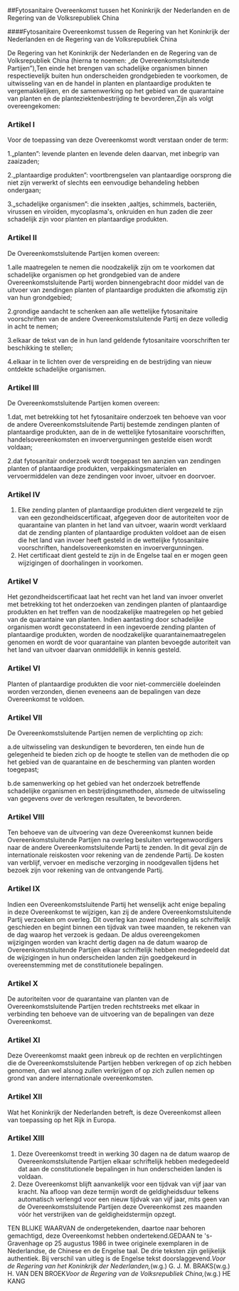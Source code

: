 <meta http-equiv='Content-Type' content='text/html; charset=utf-8' />

##Fytosanitaire Overeenkomst tussen het Koninkrijk der Nederlanden en de Regering van de Volksrepubliek China

####Fytosanitaire Overeenkomst tussen de Regering van het Koninkrijk der Nederlanden en de Regering van de Volksrepubliek China

De Regering van het Koninkrijk der Nederlanden en de Regering van de Volksrepubliek China (hierna te noemen: „de Overeenkomstsluitende Partijen”),Ten einde het brengen van schadelijke organismen binnen respectievelijk buiten hun onderscheiden grondgebieden te voorkomen, de uitwisseling van en de handel in planten en plantaardige produkten te vergemakkelijken, en de samenwerking op het gebied van de quarantaine van planten en de planteziektenbestrijding te bevorderen,Zijn als volgt overeengekomen:

### Artikel  I  

Voor de toepassing van deze Overeenkomst wordt verstaan onder de term:

1.„planten”: levende planten en levende delen daarvan, met inbegrip van zaaizaden;

2.„plantaardige produkten”: voortbrengselen van plantaardige oorsprong die niet zijn verwerkt of slechts een eenvoudige behandeling hebben ondergaan;

3.„schadelijke organismen”: die insekten ,aaltjes, schimmels, bacteriën, virussen en viroïden, mycoplasma's, onkruiden en hun zaden die zeer schadelijk zijn voor planten en plantaardige produkten.

### Artikel  II  

De Overeenkomstsluitende Partijen komen overeen:

1.alle maatregelen te nemen die noodzakelijk zijn om te voorkomen dat schadelijke organismen op het grondgebied van de andere Overeenkomstsluitende Partij worden binnengebracht door middel van de uitvoer van zendingen planten of plantaardige produkten die afkomstig zijn van hun grondgebied;

2.grondige aandacht te schenken aan alle wettelijke fytosanitaire voorschriften van de andere Overeenkomstsluitende Partij en deze volledig in acht te nemen;

3.elkaar de tekst van de in hun land geldende fytosanitaire voorschriften ter beschikking te stellen;

4.elkaar in te lichten over de verspreiding en de bestrijding van nieuw ontdekte schadelijke organismen.

### Artikel  III  

De Overeenkomstsluitende Partijen komen overeen:

1.dat, met betrekking tot het fytosanitaire onderzoek ten behoeve van voor de andere Overeenkomstsluitende Partij bestemde zendingen planten of plantaardige produkten, aan de in de wettelijke fytosanitaire voorschriften, handelsovereenkomsten en invoervergunningen gestelde eisen wordt voldaan;

2.dat fytosanitair onderzoek wordt toegepast ten aanzien van zendingen planten of plantaardige produkten, verpakkingsmaterialen en vervoermiddelen van deze zendingen voor invoer, uitvoer en doorvoer.

### Artikel  IV  

1. Elke zending planten of plantaardige produkten dient vergezeld te zijn van een gezondheidscertificaat, afgegeven door de autoriteiten voor de quarantaine van planten in het land van uitvoer, waarin wordt verklaard dat de zending planten of plantaardige produkten voldoet aan de eisen die het land van invoer heeft gesteld in de wettelijke fytosanitaire voorschriften, handelsovereenkomsten en invoervergunningen.
2. Het certificaat dient gesteld te zijn in de Engelse taal en er mogen geen wijzigingen of doorhalingen in voorkomen.

### Artikel  V  

Het gezondheidscertificaat laat het recht van het land van invoer onverlet met betrekking tot het onderzoeken van zendingen planten of plantaardige produkten en het treffen van de noodzakelijke maatregelen op het gebied van de quarantaine van planten. Indien aantasting door schadelijke organismen wordt geconstateerd in een ingevoerde zending planten of plantaardige produkten, worden de noodzakelijke quarantainemaatregelen genomen en wordt de voor quarantaine van planten bevoegde autoriteit van het land van uitvoer daarvan onmiddellijk in kennis gesteld.

### Artikel  VI  

Planten of plantaardige produkten die voor niet-commerciële doeleinden worden verzonden, dienen eveneens aan de bepalingen van deze Overeenkomst te voldoen.

### Artikel  VII  

De Overeenkomstsluitende Partijen nemen de verplichting op zich:

a.de uitwisseling van deskundigen te bevorderen, ten einde hun de gelegenheid te bieden zich op de hoogte te stellen van de methoden die op het gebied van de quarantaine en de bescherming van planten worden toegepast;

b.de samenwerking op het gebied van het onderzoek betreffende schadelijke organismen en bestrijdingsmethoden, alsmede de uitwisseling van gegevens over de verkregen resultaten, te bevorderen.

### Artikel  VIII  

Ten behoeve van de uitvoering van deze Overeenkomst kunnen beide Overeenkomstsluitende Partijen na overleg besluiten vertegenwoordigers naar de andere Overeenkomstsluitende Partij te zenden. In dit geval zijn de internationale reiskosten voor rekening van de zendende Partij. De kosten van verblijf, vervoer en medische verzorging in noodgevallen tijdens het bezoek zijn voor rekening van de ontvangende Partij.

### Artikel  IX  

Indien een Overeenkomstsluitende Partij het wenselijk acht enige bepaling in deze Overeenkomst te wijzigen, kan zij de andere Overeenkomstsluitende Partij verzoeken om overleg. Dit overleg kan zowel mondeling als schriftelijk geschieden en begint binnen een tijdvak van twee maanden, te rekenen van de dag waarop het verzoek is gedaan. De aldus overeengekomen wijzigingen worden van kracht dertig dagen na de datum waarop de Overeenkomstsluitende Partijen elkaar schriftelijk hebben medegedeeld dat de wijzigingen in hun onderscheiden landen zijn goedgekeurd in overeenstemming met de constitutionele bepalingen.

### Artikel  X  

De autoriteiten voor de quarantaine van planten van de Overeenkomstsluitende Partijen treden rechtstreeks met elkaar in verbinding ten behoeve van de uitvoering van de bepalingen van deze Overeenkomst.

### Artikel  XI  

Deze Overeenkomst maakt geen inbreuk op de rechten en verplichtingen die de Overeenkomstsluitende Partijen hebben verkregen of op zich hebben genomen, dan wel alsnog zullen verkrijgen of op zich zullen nemen op grond van andere internationale overeenkomsten.

### Artikel  XII  

Wat het Koninkrijk der Nederlanden betreft, is deze Overeenkomst alleen van toepassing op het Rijk in Europa.

### Artikel  XIII  

1. Deze Overeenkomst treedt in werking 30 dagen na de datum waarop de Overeenkomstsluitende Partijen elkaar schriftelijk hebben medegedeeld dat aan de constitutionele bepalingen in hun onderscheiden landen is voldaan.
2. Deze Overeenkomst blijft aanvankelijk voor een tijdvak van vijf jaar van kracht. Na afloop van deze termijn wordt de geldigheidsduur telkens automatisch verlengd voor een nieuw tijdvak van vijf jaar, mits geen van de Overeenkomstsluitende Partijen deze Overeenkomst zes maanden vóór het verstrijken van de geldigheidstermijn opzegt.

TEN BLIJKE WAARVAN de ondergetekenden, daartoe naar behoren gemachtigd, deze Overeenkomst hebben ondertekend.GEDAAN te 's-Gravenhage op 25 augustus 1986 in twee originele exemplaren in de Nederlandse, de Chinese en de Engelse taal. De drie teksten zijn gelijkelijk authentiek. Bij verschil van uitleg is de Engelse tekst doorslaggevend.*Voor de Regering van het Koninkrijk der Nederlanden,*(w.g.) G. J. M. BRAKS(w.g.) H. VAN DEN BROEK*Voor de Regering van de Volksrepubliek China,*(w.g.) HE KANG

